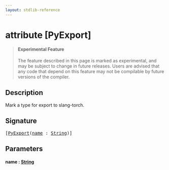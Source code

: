 ```yaml
---
layout: stdlib-reference
---
```


# attribute [PyExport]

> #### Experimental Feature
> The feature described in this page is marked as experimental, and may be subject to change in future releases.
> Users are advised that any code that depend on this feature may not be compilable by future versions of the compiler.

## Description

Mark a type for export to slang-torch.


## Signature

<pre>
[<a href="pyexport-02">PyExport</a>(<a href="pyexport-02#decl-name" class="code_param">name</a> : <a href="../types/string-0/index" class="code_type">String</a>)]
</pre>

## Parameters

####  <a id="decl-name"></a>name  : [String](../types/string-0/index)

